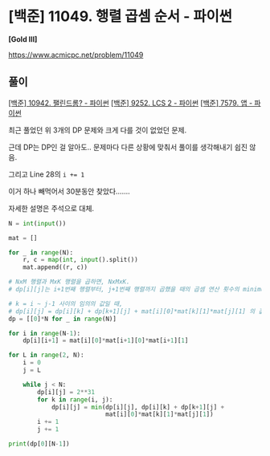 # [백준] 11049. 행렬 곱셈 순서 - 파이썬

**[Gold III]**



https://www.acmicpc.net/problem/11049



## 풀이

[[백준] 10942. 팰린드롬? - 파이썬](https://wondev.tistory.com/142)
[[백준] 9252. LCS 2 - 파이썬](https://wondev.tistory.com/141)
[[백준] 7579. 앱 - 파이썬](https://wondev.tistory.com/140)

최근 풀었던 위 3개의 DP 문제와 크게 다를 것이 없었던 문제.

근데 DP는 DP인 걸 알아도.. 문제마다 다른 상황에 맞춰서 풀이를 생각해내기 쉽진 않음.



그리고 Line 28의 `i += 1` 

이거 하나 빼먹어서 30분동안 찾았다.......



자세한 설명은 주석으로 대체.

```python
N = int(input())

mat = []

for _ in range(N):
    r, c = map(int, input().split())
    mat.append((r, c))

# NxM 행렬과 MxK 행렬을 곱하면, NxMxK.
# dp[i][j]는 i+1번째 행렬부터, j+1번째 행렬까지 곱했을 때의 곱셈 연산 횟수의 minimum.

# k = i ~ j-1 사이의 임의의 값일 때,
# dp[i][j] = dp[i][k] + dp[k+1][j] + mat[i][0]*mat[k][1]*mat[j][1] 의 값들 중 최소값.
dp = [[0]*N for _ in range(N)]

for i in range(N-1):
    dp[i][i+1] = mat[i][0]*mat[i+1][0]*mat[i+1][1]

for L in range(2, N):
    i = 0
    j = L

    while j < N:
        dp[i][j] = 2**31
        for k in range(i, j):
            dp[i][j] = min(dp[i][j], dp[i][k] + dp[k+1][j] +
                           mat[i][0]*mat[k][1]*mat[j][1])
        i += 1
        j += 1

print(dp[0][N-1])
```



